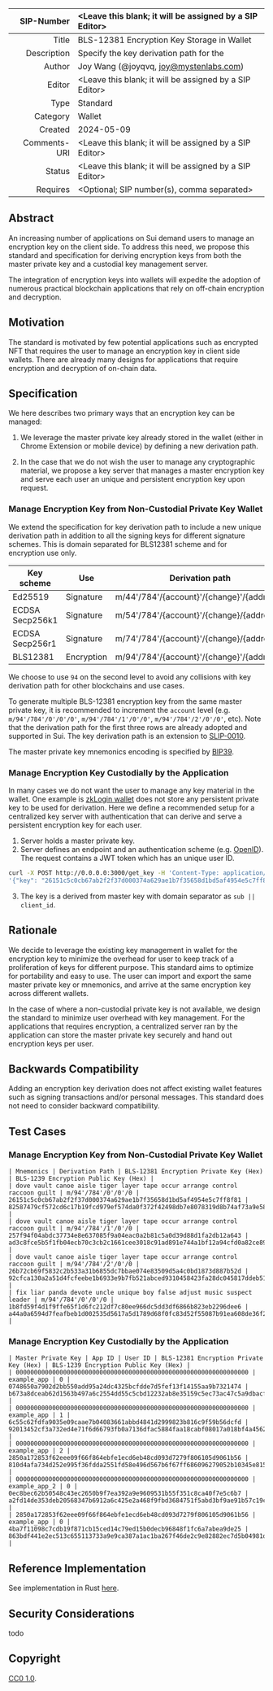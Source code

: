 | SIP-Number          | <Leave this blank; it will be assigned by a SIP Editor> |
| ---:                | :--- |
| Title               | BLS-12381 Encryption Key Storage in Wallet |
| Description         | Specify the key derivation path for the  |
| Author              | Joy Wang (@joyqvq, joy@mystenlabs.com)|
| Editor              | <Leave this blank; it will be assigned by a SIP Editor> |
| Type                | Standard |
| Category            | Wallet |
| Created             | 2024-05-09 |
| Comments-URI        | <Leave this blank; it will be assigned by a SIP Editor> |
| Status              | <Leave this blank; it will be assigned by a SIP Editor> |
| Requires            | <Optional; SIP number(s), comma separated> |

## Abstract

An increasing number of applications on Sui demand users to manage an encryption key on the client side. To address this need, we propose this standard and specification for deriving encryption keys from both the master private key and a custodial key management server.

The integration of encryption keys into wallets will expedite the adoption of numerous practical blockchain applications that rely on off-chain encryption and decryption. 

## Motivation

The standard is motivated by few potential applications such as encrypted NFT that requires the user to manage an encryption key in client side wallets. There are already many designs for applications that require encryption and decryption of on-chain data. 

## Specification

We here describes two primary ways that an encryption key can be managed: 

1. We leverage the master private key already stored in the wallet (either in Chrome Extension or mobile device) by defining a new derivation path. 

2. In the case that we do not wish the user to manage any cryptographic material, we propose a key server that manages a master encryption key and serve each user an unique and persistent encryption key upon request. 

### Manage Encryption Key from Non-Custodial Private Key Wallet

We extend the specification for key derivation path to include a new unique derivation path in addition to all the signing keys for different signature schemes. This is domain separated for BLS12381 scheme and for encryption use only. 

| Key scheme  | Use |  Derivation path  |
|---|---|---|
| Ed25519 |  Signature | m/44'/784'/{account}'/{change}'/{address}' |
| ECDSA Secp256k1  | Signature | m/54'/784'/{account}'/{change}/{address} |
| ECDSA Secp256r1  | Signature |  m/74'/784'/{account}'/{change}/{address} |
| BLS12381  | Encryption | m/94'/784'/{account}'/{change}'/{address}' |

We choose to use `94` on the second level to avoid any collisions with key derivation path for other blockchains and use cases. 

To generate multiple BLS-12381 encryption key from the same master private key, it is recommended to increment the `account` level (e.g. `m/94'/784'/0'/0'/0'`, `m/94'/784'/1'/0'/0'`, `m/94'/784'/2'/0'/0'`, etc). Note that the derivation path for the first three rows are already adopted and supported in Sui. The key derivation path is an extension to [SLIP-0010](https://github.com/satoshilabs/slips/blob/master/slip-0010.md). 

The master private key mnemonics encoding is specified by [BIP39](https://github.com/bitcoin/bips/blob/master/bip-0039.mediawiki). 

### Manage Encryption Key Custodially by the Application

In many cases we do not want the user to manage any key material in the wallet. One example is [zkLogin wallet](https://docs.sui.io/concepts/cryptography/zklogin) does not store any persistent private key to be used for derivation. Here we define a recommended setup for a centralized key server with authentication that can derive and serve a persistent encryption key for each user. 

1. Server holds a master private key. 
2. Server defines an endpoint and an authentication scheme (e.g. [OpenID](https://openid.net/specs/openid-connect-core-1_0.html)). The request contains a JWT token which has an unique user ID.
```bash
curl -X POST http://0.0.0.0:3000/get_key -H 'Content-Type: application/json' -d '{"token": "$VALID_JWT_TOKEN"}'
'{"key": "26151c5c0cb67ab2f2f37d000374a629ae1b7f35658d1bd5af4954e5c7ff8f81"}'
```

3. The key is a derived from master key with domain separator as `sub || client_id`.

## Rationale

We decide to leverage the existing key management in wallet for the encryption key to minimize the overhead for user to keep track of a proliferation of keys for different purpose. This standard aims to optimize for portability and easy to use. The user can import and export the same master private key or mnemonics, and arrive at the same encryption key across different wallets. 

In the case of where a non-custodial private key is not available, we design the standard to minimize user overhead with key management. For the applications that requires encryption, a centralized server ran by the application can store the master private key securely and hand out encryption keys per user. 

## Backwards Compatibility

Adding an encryption key derivation does not affect existing wallet features such as signing transactions and/or personal messages. This standard does not need to consider backward compatibility.

## Test Cases

### Manage Encryption Key from Non-Custodial Private Key Wallet

```
| Mnemonics | Derivation Path | BLS-12381 Encryption Private Key (Hex) | BLS-1239 Encryption Public Key (Hex) | 
| dove vault canoe aisle tiger layer tape occur arrange control raccoon guilt | m/94'/784'/0'/0'/0 | 26151c5c0cb67ab2f2f37d000374a629ae1b7f35658d1bd5af4954e5c7ff8f81 | 82587479cf572cd6c17b19fcd979ef574da0f372f42498db7e8078319d8b74af73a9e583b54e9113111ada9301e0231a |
| dove vault canoe aisle tiger layer tape occur arrange control raccoon guilt | m/94'/784'/1'/0'/0 | 257f94f04abdc37734e8e637085f9a04eac0a2b81c5a0d39d88d1fa2db12a643 | ad3c8fce5b5f1fb04ecb70c3cb2c1661cee3018c91ad891e744a1bf12a94cfd0a82ce899d459fab06be57ec430e16423 |
| dove vault canoe aisle tiger layer tape occur arrange control raccoon guilt | m/94'/784'/2'/0'/0 | 26b72cb69f5832c2b533a31b6855dc7bbae074e83509d5a4c0bd1873d887b52d | 92cfca130a2a51d4fcfeebe1b6933e9b7fb521abced9310458423fa28dc045817ddeb51cb866eba22c8f6e41ecbb58d5 |
| fix liar panda devote uncle unique boy false adjust music suspect leader | m/94'/784'/0'/0'/0 | 1b8fd59f4d1f9ffe65f1d6fc212df7c80ee966dc5dd3df6866b823eb2296dee6 | a44a0a6594d7feafbeb1d002535d5617a5d1789d68f0fc83d52f55087b91ea608de36f2765429def04661d13ea74f293 |
```

### Manage Encryption Key Custodially by the Application
```
| Master Private Key | App ID | User ID | BLS-12381 Encryption Private Key (Hex) | BLS-1239 Encryption Public Key (Hex) | 
| 0000000000000000000000000000000000000000000000000000000000000000 | example_app | 0 | 0748650a7902d2bb550add95a24dc4325bcfdde7d5fef13f14155aa9b7321474 | b673a8dceab62d1563b497a6c2554dd55c5cbd12232ab8e35159c5ec73ac47c5a9dbacfc5b9f5322018f26f37e3d1cb4 | 
| 0000000000000000000000000000000000000000000000000000000000000000 | example_app | 1 | 6c55c62fdfa9035e09caae7b04083661abbd4841d2999823b816c9f59b56dcfd | 92013452cf3a732ed4e71f6d66793fb0a7136dfac5884faa18cabf08017a018bf4a45621c41c7ea524da6198dde021ba | 
| 0000000000000000000000000000000000000000000000000000000000000000 | example_app | 2 | 2850a172853f62eee09f66f864ebfe1ecd6eb48cd093d7279f806105d9061b56 | 810d4afa734d252e995f36fdda2551fd58e496d567b6f67ff686096279052b10345e8158379770e72d4d9144e523e925 | 
| 0000000000000000000000000000000000000000000000000000000000000000 | example_app_2 | 0 | 0ec8bec62b50548c43ec2650b9f7ea392a9e9609531b55f351c8ca40f7e5c6b7 | a2fd14de353deb20568347b6912a6c425e2a468f9fbd3684751f5abd3bf9ae91b57c19c4f1484e6f460396a043a30d96 | 
| 2850a172853f62eee09f66f864ebfe1ecd6eb48cd093d7279f806105d9061b56 | example_app | 0 | 4ba7f11098c7cdb19f871cb15ced14c79ed15b0decb96848f1fc6a7abea9de25 | 863bdf441e2ec513c655113733a9e9ca387a1ac1ba267f46de2c9e82882ec7d5b04981de0def1aef51f5b36f43b19929 | 
```

## Reference Implementation

See implementation in Rust [here](https://github.com/MystenLabs/encrypted-nft-poc/pull/11). 

## Security Considerations

todo

## Copyright

[CC0 1.0](../LICENSE.md).

